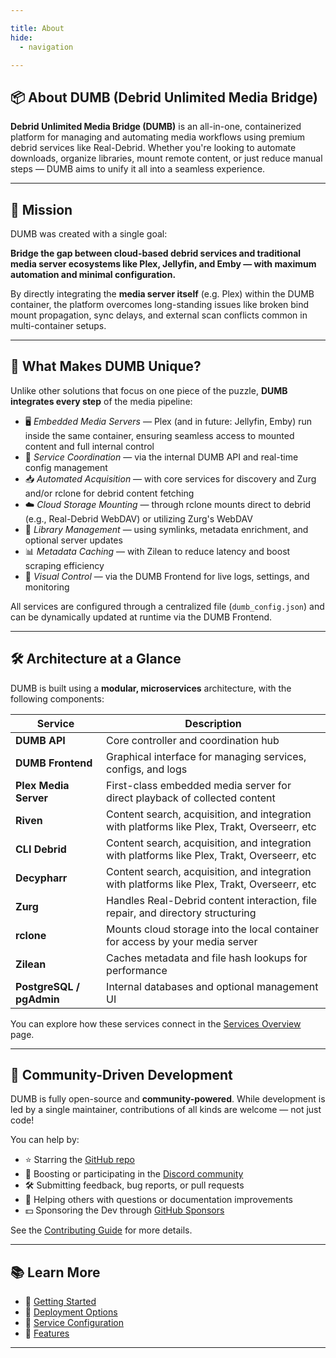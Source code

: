```yaml
---

title: About
hide:
  - navigation

---
```


## 📦 About DUMB (Debrid Unlimited Media Bridge)

**Debrid Unlimited Media Bridge (DUMB)** is an all-in-one, containerized platform for managing and automating media workflows using premium debrid services like Real-Debrid. Whether you're looking to automate downloads, organize libraries, mount remote content, or just reduce manual steps — DUMB aims to unify it all into a seamless experience.

---

## 🎯 Mission

DUMB was created with a single goal:

**Bridge the gap between cloud-based debrid services and traditional media server ecosystems like Plex, Jellyfin, and Emby — with maximum automation and minimal configuration.**

By directly integrating the **media server itself** (e.g. Plex) within the DUMB container, the platform overcomes long-standing issues like broken bind mount propagation, sync delays, and external scan conflicts common in multi-container setups.

---

## 🧩 What Makes DUMB Unique?

Unlike other solutions that focus on one piece of the puzzle, **DUMB integrates every step** of the media pipeline:

* 🖥️ *Embedded Media Servers* — Plex (and in future: Jellyfin, Emby) run inside the same container, ensuring seamless access to mounted content and full internal control
* 🔌 *Service Coordination* — via the internal DUMB API and real-time config management
* 📥 *Automated Acquisition* — with core services for discovery and Zurg and/or rclone for debrid content fetching
* ☁️ *Cloud Storage Mounting* — through rclone mounts direct to debrid (e.g., Real-Debrid WebDAV) or utilizing Zurg's WebDAV
* 🔁 *Library Management* — using symlinks, metadata enrichment, and optional server updates
* 📊 *Metadata Caching* — with Zilean to reduce latency and boost scraping efficiency
* 🧠 *Visual Control* — via the DUMB Frontend for live logs, settings, and monitoring

All services are configured through a centralized file (`dumb_config.json`) and can be dynamically updated at runtime via the DUMB Frontend.

---

## 🛠️ Architecture at a Glance

DUMB is built using a **modular, microservices** architecture, with the following components:

| Service                  | Description                                                                                  |
| ------------------------ | -------------------------------------------------------------------------------------------- |
| **DUMB API**             | Core controller and coordination hub                                                         |
| **DUMB Frontend**        | Graphical interface for managing services, configs, and logs                                 |
| **Plex Media Server**    | First-class embedded media server for direct playback of collected content                   |
| **Riven**                | Content search, acquisition, and integration with platforms like Plex, Trakt, Overseerr, etc |
| **CLI Debrid**           | Content search, acquisition, and integration with platforms like Plex, Trakt, Overseerr, etc |
| **Decypharr**            | Content search, acquisition, and integration with platforms like Plex, Trakt, Overseerr, etc |
| **Zurg**                 | Handles Real-Debrid content interaction, file repair, and directory structuring              |
| **rclone**               | Mounts cloud storage into the local container for access by your media server                |
| **Zilean**               | Caches metadata and file hash lookups for performance                                        |
| **PostgreSQL / pgAdmin** | Internal databases and optional management UI                                                |

You can explore how these services connect in the [Services Overview](services/index.md) page.

---

## 👥 Community-Driven Development

DUMB is fully open-source and **community-powered**. While development is led by a single maintainer, contributions of all kinds are welcome — not just code!

You can help by:

* ⭐ Starring the [GitHub repo](https://github.com/I-am-PUID-0/DUMB)
* 💬 Boosting or participating in the [Discord community](https://discord.gg/8dqKUBtbp5)
* 🛠️ Submitting feedback, bug reports, or pull requests
* 🧠 Helping others with questions or documentation improvements
* 💵 Sponsoring the Dev through [GitHub Sponsors](https://github.com/sponsors/I-am-PUID-0)

See the [Contributing Guide](contributing.md) for more details.

---

## 📚 Learn More

* 🔧 [Getting Started](getting-started/index.md)
* 🚀 [Deployment Options](deployment/index.md)
* 🧩 [Service Configuration](services/index.md)
* 🤖 [Features](features/index.md)

---
